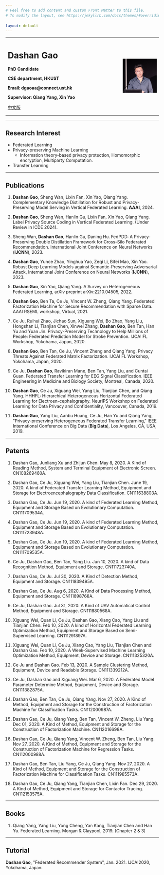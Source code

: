 ```yaml
---
# Feel free to add content and custom Front Matter to this file.
# To modify the layout, see https://jekyllrb.com/docs/themes/#overriding-theme-defaults

layout: default
---
```


<table border="0">
  <tr>
    <td width="75%">
      <h1>Dashan Gao</h1>
      <p><b>PhD Candidate</b></p>
      <p><b>CSE department, HKUST</b></p>
      <p><b>Email: dgaoaa@connect.ust.hk</b></p>
      <p><b>Supervisor: Qiang Yang, Xin Yao </b></p> 
     <p><a href="/index_ch.html">中文版</a></p>
    </td>
    <td width="25%">
      <img src="/data/dashan_talk.png" width="100%">
    </td>
  </tr>
</table>

----

## Research Interest

- Federated Learning
- Privacy-preserving Machine Learning
  - Information theory-based privacy protection, Homomorphic encryption, Multiparty Computation.
- Transfer Learning

----

## Publications

1. **Dashan Gao**, Sheng Wan, Lixin Fan, Xin Yao, Qiang Yang. Complementary Knowledge Distillation for Robust and Privacy-Preserving Model Serving in Vertical Federated Learning. **AAAI**, 2024.

2. **Dashan Gao**, Sheng Wan, Hanlin Gu, Lixin Fan, Xin Yao, Qiang Yang. Label Privacy Source Coding in Vertical Federated Learning. (Under Review in ICDE 2024).

3. Sheng Wan, **Dashan Gao**, Hanlin Gu, Daning Hu. FedPDD: A Privacy-Preserving Double Distillation Framework for Cross-Silo Federated Recommendation. International Joint Conference on Neural Networks (**IJCNN**), 2023.

4. **Dashan Gao**, Yunce Zhao, Yinghua Yao, Zeqi Li, Bifei Mao, Xin Yao. Robust Deep Learning Models against Semantic-Preserving Adversarial Attack, International Joint Conference on Neural Networks (**IJCNN**), 2023.

5. **Dashan Gao**, Xin Yao, Qiang Yang. A Survey on Heterogeneous Federated Learning, arXiv preprint arXiv:2210.04505, 2022.

6. **Dashan Gao**, Ben Ta, Ce Ju, Vincent W. Zheng, Qiang Yang. Federated Factorization Machine for Secure Recommendation with Sparse Data. AAAI RSEML workshop, Virtual, 2021.

7. Ce Ju, Ruihui Zhao, Jichao Sun, Xiguang Wei, Bo Zhao, Yang Liu, Hongshan Li, Tianjian Chen, Xinwei Zhang, **Dashan Gao**, Ben Tan, Han Yu and Yuan Jin. Privacy-Preserving Technology to Help Millions of People: Federated Prediction Model for Stroke Prevention. IJCAI FL Workshop, Yokohama, Japan, 2020.

8. **Dashan Gao**, Ben Tan, Ce Ju, Vincent Zheng and Qiang Yang. Privacy Threats Against Federated Matrix Factorization. IJCAI FL Workshop, Yokohama, Japan, 2020.

9. Ce Ju, **Dashan Gao**, Ravikiran Mane, Ben Tan, Yang Liu, and Cuntai Guan. Federated Transfer Learning for EEG Signal Classification. IEEE Engineering in Medicine and Biology Society, Montreal, Canada, 2020.

10. **Dashan Gao**, Ce Ju, Xiguang Wei, Yang Liu, Tianjian Chen, and Qiang Yang. HHHFL: Hierarchical Heterogeneous Horizontal Federated Learning for Electroen-cephalography. NeurIPS Workshop on Federated Learning for Data Privacy and Confidentiality, Vancouver, Canada, 2019.

11. **Dashan Gao**, Yang Liu, Aanbu Huang, Ce Ju, Han Yu and Qiang Yang, "Privacy-preserving Heterogeneous Federated Transfer Learning," IEEE International Conference on Big Data (**Big Data**), Los Angeles, CA, USA, 2019.

----

## Patents

1. Dashan Gao, Junliang Xu and Zhijun Chen. May 8, 2020. A Kind of Reading Method, System and Terminal Equipment of Electronic Screen. CN108269460A.

2. Dashan Gao, Ce Ju, Xiguang Wei, Yang Liu, Tianjian Chen. June 19, 2020. A kind of Federated Transfer Learning Method, Equipment and Storage for Electroencephalography Data Classification. CN111638803A.

3. Dashan Gao, Ce Ju. Jun 19, 2020. A kind of Federated Learning Method, Equipment and Storage Based on Evolutionary Computation. CN111709534A.

4. Dashan Gao, Ce Ju. Jun 19, 2020. A kind of Federated Learning Method, Equipment and Storage Based on Evolutionary Computation. CN111723948A.

5. Dashan Gao, Ce Ju. Jun 19, 2020. A kind of Federated Learning Method, Equipment and Storage Based on Evolutionary Computation. CN111709535A.

6. Ce Ju, Dashan Gao, Ben Tan, Yang Liu. Jun 10, 2020. A kind of Data Recognition Method, Equipment and Storage. CN111723740A.

7. Dashan Gao, Ce Ju. Jul 30, 2020. A Kind of Detection Method, Equipment and Storage. CN111839495A.

8. Dashan Gao, Ce Ju. Aug 6, 2020. A Kind of Data Processing Method, Equipment and Storage. CN111898768A.

9. Ce Ju, Dashan Gao. Jul 31, 2020. A Kind of UAV Automatical Control Method, Equipment and Storage. CN111880568A.

10. Xiguang Wei, Quan Li, Ce Ju, Dashan Gao, Xiang Cao, Yang Liu and Tianjian Chen. Feb 10, 2020. A kind of Horizontal Federated Learning Optimization Method, Equipment and Storage Based on Semi-Supervised Learning. CN111291897A.

11. Xiguang Wei, Quan Li, Ce Ju, Xiang Cao, Yang Liu, Tianjian Chen and Dashan Gao. Feb 10, 2020. A Week-Supervised Machine Learning Optimization Method, Equipment, Device and Storage. CN111325320A.

12. Ce Ju and Dashan Gao. Feb 13, 2020. A Sample Clustering Method, Equipment, Device and Readable Storage. CN111339212A.

13. Ce Ju, Dashan Gao and Xiguang Wei. Mar 6, 2020. A Federated Model Parameter Determine Method, Equipment, Device and Storage. CN111382875A.

14. Dashan Gao, Ben Tan, Ce Ju, Qiang Yang. Nov 27, 2020. A Kind of Method, Equipment and Storage for the Construction of Factorization Machine for Classification Tasks. CN112000987A.

15. Dashan Gao, Ce Ju, Qiang Yang, Ben Tan, Vincent W. Zheng, Liu Yang. Dec 01, 2020. A Kind of Method, Equipment and Storage for the Construction of Factorization Machine. CN112016698A.

16. Dashan Gao, Ce Ju, Qiang Yang, Vincent W. Zheng, Ben Tan, Liu Yang. Nov 27, 2020. A Kind of Method, Equipment and Storage for the Construction of Factorization Machine for Regression Tasks. CN112000988A.

17. Dashan Gao, Ben Tan, Liu Yang, Ce Ju, Qiang Yang. Nov 27, 2020. A Kind of Method, Equipment and Storage for the Construction of Factorization Machine for Classification Tasks. CN111985573A.

18. Dashan Gao, Ce Ju, Qiang Yang, Tianjian Chen, Lixin Fan. Dec 29, 2020. A Kind of Method, Equipment and Storage for Contactor Tracing. CN112153575A.

----

## Books

1. Qiang Yang, Yang Liu, Yong Cheng, Yan Kang, Tianjian Chen and Han Yu. Federated Learning. Morgan & Claypool, 2019. (Chapter 2 & 3)

----

## Tutorial

**Dashan Gao**, "Federated Recommender System", Jan. 2021. IJCAI2020, Yokohama, Japan.
